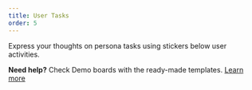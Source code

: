 ```yaml
---
title: User Tasks
order: 5
---
```


Express your thoughts on persona tasks using stickers below user activities.



**Need help?** Check Demo boards with the ready-made templates. [Learn more](https://realtimeboard.com/app/dashboard/?projectId=demo-boards)
